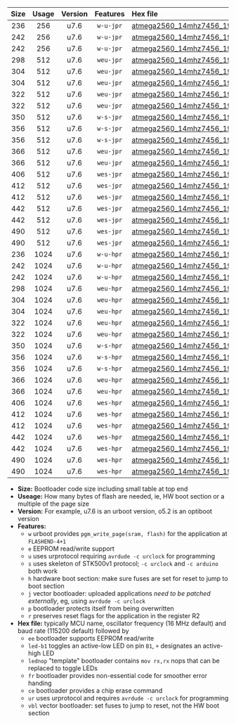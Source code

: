 |Size|Usage|Version|Features|Hex file|
|:-:|:-:|:-:|:-:|:--|
|236|256|u7.6|`w-u-jpr`|[atmega2560_14mhz7456_19200bps_ur_vbl.hex](https://raw.githubusercontent.com/stefanrueger/urboot/main//atmega2560_14mhz7456_19200bps_ur_vbl.hex)|
|242|256|u7.6|`w-u-jpr`|[atmega2560_14mhz7456_19200bps_led+b7_ur_vbl.hex](https://raw.githubusercontent.com/stefanrueger/urboot/main//atmega2560_14mhz7456_19200bps_led+b7_ur_vbl.hex)|
|242|256|u7.6|`w-u-jpr`|[atmega2560_14mhz7456_19200bps_lednop_ur_vbl.hex](https://raw.githubusercontent.com/stefanrueger/urboot/main//atmega2560_14mhz7456_19200bps_lednop_ur_vbl.hex)|
|298|512|u7.6|`weu-jpr`|[atmega2560_14mhz7456_19200bps_ee_ur_vbl.hex](https://raw.githubusercontent.com/stefanrueger/urboot/main//atmega2560_14mhz7456_19200bps_ee_ur_vbl.hex)|
|304|512|u7.6|`weu-jpr`|[atmega2560_14mhz7456_19200bps_ee_led+b7_ur_vbl.hex](https://raw.githubusercontent.com/stefanrueger/urboot/main//atmega2560_14mhz7456_19200bps_ee_led+b7_ur_vbl.hex)|
|304|512|u7.6|`weu-jpr`|[atmega2560_14mhz7456_19200bps_ee_lednop_ur_vbl.hex](https://raw.githubusercontent.com/stefanrueger/urboot/main//atmega2560_14mhz7456_19200bps_ee_lednop_ur_vbl.hex)|
|322|512|u7.6|`weu-jpr`|[atmega2560_14mhz7456_19200bps_ee_led+b7_fr_ur_vbl.hex](https://raw.githubusercontent.com/stefanrueger/urboot/main//atmega2560_14mhz7456_19200bps_ee_led+b7_fr_ur_vbl.hex)|
|322|512|u7.6|`weu-jpr`|[atmega2560_14mhz7456_19200bps_ee_lednop_fr_ur_vbl.hex](https://raw.githubusercontent.com/stefanrueger/urboot/main//atmega2560_14mhz7456_19200bps_ee_lednop_fr_ur_vbl.hex)|
|350|512|u7.6|`w-s-jpr`|[atmega2560_14mhz7456_19200bps_vbl.hex](https://raw.githubusercontent.com/stefanrueger/urboot/main//atmega2560_14mhz7456_19200bps_vbl.hex)|
|356|512|u7.6|`w-s-jpr`|[atmega2560_14mhz7456_19200bps_led+b7_vbl.hex](https://raw.githubusercontent.com/stefanrueger/urboot/main//atmega2560_14mhz7456_19200bps_led+b7_vbl.hex)|
|356|512|u7.6|`w-s-jpr`|[atmega2560_14mhz7456_19200bps_lednop_vbl.hex](https://raw.githubusercontent.com/stefanrueger/urboot/main//atmega2560_14mhz7456_19200bps_lednop_vbl.hex)|
|366|512|u7.6|`weu-jpr`|[atmega2560_14mhz7456_19200bps_ee_led+b7_fr_ce_ur_vbl.hex](https://raw.githubusercontent.com/stefanrueger/urboot/main//atmega2560_14mhz7456_19200bps_ee_led+b7_fr_ce_ur_vbl.hex)|
|366|512|u7.6|`weu-jpr`|[atmega2560_14mhz7456_19200bps_ee_lednop_fr_ce_ur_vbl.hex](https://raw.githubusercontent.com/stefanrueger/urboot/main//atmega2560_14mhz7456_19200bps_ee_lednop_fr_ce_ur_vbl.hex)|
|406|512|u7.6|`wes-jpr`|[atmega2560_14mhz7456_19200bps_ee_vbl.hex](https://raw.githubusercontent.com/stefanrueger/urboot/main//atmega2560_14mhz7456_19200bps_ee_vbl.hex)|
|412|512|u7.6|`wes-jpr`|[atmega2560_14mhz7456_19200bps_ee_led+b7_vbl.hex](https://raw.githubusercontent.com/stefanrueger/urboot/main//atmega2560_14mhz7456_19200bps_ee_led+b7_vbl.hex)|
|412|512|u7.6|`wes-jpr`|[atmega2560_14mhz7456_19200bps_ee_lednop_vbl.hex](https://raw.githubusercontent.com/stefanrueger/urboot/main//atmega2560_14mhz7456_19200bps_ee_lednop_vbl.hex)|
|442|512|u7.6|`wes-jpr`|[atmega2560_14mhz7456_19200bps_ee_led+b7_fr_vbl.hex](https://raw.githubusercontent.com/stefanrueger/urboot/main//atmega2560_14mhz7456_19200bps_ee_led+b7_fr_vbl.hex)|
|442|512|u7.6|`wes-jpr`|[atmega2560_14mhz7456_19200bps_ee_lednop_fr_vbl.hex](https://raw.githubusercontent.com/stefanrueger/urboot/main//atmega2560_14mhz7456_19200bps_ee_lednop_fr_vbl.hex)|
|490|512|u7.6|`wes-jpr`|[atmega2560_14mhz7456_19200bps_ee_led+b7_fr_ce_vbl.hex](https://raw.githubusercontent.com/stefanrueger/urboot/main//atmega2560_14mhz7456_19200bps_ee_led+b7_fr_ce_vbl.hex)|
|490|512|u7.6|`wes-jpr`|[atmega2560_14mhz7456_19200bps_ee_lednop_fr_ce_vbl.hex](https://raw.githubusercontent.com/stefanrueger/urboot/main//atmega2560_14mhz7456_19200bps_ee_lednop_fr_ce_vbl.hex)|
|236|1024|u7.6|`w-u-hpr`|[atmega2560_14mhz7456_19200bps_ur.hex](https://raw.githubusercontent.com/stefanrueger/urboot/main//atmega2560_14mhz7456_19200bps_ur.hex)|
|242|1024|u7.6|`w-u-hpr`|[atmega2560_14mhz7456_19200bps_led+b7_ur.hex](https://raw.githubusercontent.com/stefanrueger/urboot/main//atmega2560_14mhz7456_19200bps_led+b7_ur.hex)|
|242|1024|u7.6|`w-u-hpr`|[atmega2560_14mhz7456_19200bps_lednop_ur.hex](https://raw.githubusercontent.com/stefanrueger/urboot/main//atmega2560_14mhz7456_19200bps_lednop_ur.hex)|
|298|1024|u7.6|`weu-hpr`|[atmega2560_14mhz7456_19200bps_ee_ur.hex](https://raw.githubusercontent.com/stefanrueger/urboot/main//atmega2560_14mhz7456_19200bps_ee_ur.hex)|
|304|1024|u7.6|`weu-hpr`|[atmega2560_14mhz7456_19200bps_ee_led+b7_ur.hex](https://raw.githubusercontent.com/stefanrueger/urboot/main//atmega2560_14mhz7456_19200bps_ee_led+b7_ur.hex)|
|304|1024|u7.6|`weu-hpr`|[atmega2560_14mhz7456_19200bps_ee_lednop_ur.hex](https://raw.githubusercontent.com/stefanrueger/urboot/main//atmega2560_14mhz7456_19200bps_ee_lednop_ur.hex)|
|322|1024|u7.6|`weu-hpr`|[atmega2560_14mhz7456_19200bps_ee_led+b7_fr_ur.hex](https://raw.githubusercontent.com/stefanrueger/urboot/main//atmega2560_14mhz7456_19200bps_ee_led+b7_fr_ur.hex)|
|322|1024|u7.6|`weu-hpr`|[atmega2560_14mhz7456_19200bps_ee_lednop_fr_ur.hex](https://raw.githubusercontent.com/stefanrueger/urboot/main//atmega2560_14mhz7456_19200bps_ee_lednop_fr_ur.hex)|
|350|1024|u7.6|`w-s-hpr`|[atmega2560_14mhz7456_19200bps.hex](https://raw.githubusercontent.com/stefanrueger/urboot/main//atmega2560_14mhz7456_19200bps.hex)|
|356|1024|u7.6|`w-s-hpr`|[atmega2560_14mhz7456_19200bps_led+b7.hex](https://raw.githubusercontent.com/stefanrueger/urboot/main//atmega2560_14mhz7456_19200bps_led+b7.hex)|
|356|1024|u7.6|`w-s-hpr`|[atmega2560_14mhz7456_19200bps_lednop.hex](https://raw.githubusercontent.com/stefanrueger/urboot/main//atmega2560_14mhz7456_19200bps_lednop.hex)|
|366|1024|u7.6|`weu-hpr`|[atmega2560_14mhz7456_19200bps_ee_led+b7_fr_ce_ur.hex](https://raw.githubusercontent.com/stefanrueger/urboot/main//atmega2560_14mhz7456_19200bps_ee_led+b7_fr_ce_ur.hex)|
|366|1024|u7.6|`weu-hpr`|[atmega2560_14mhz7456_19200bps_ee_lednop_fr_ce_ur.hex](https://raw.githubusercontent.com/stefanrueger/urboot/main//atmega2560_14mhz7456_19200bps_ee_lednop_fr_ce_ur.hex)|
|406|1024|u7.6|`wes-hpr`|[atmega2560_14mhz7456_19200bps_ee.hex](https://raw.githubusercontent.com/stefanrueger/urboot/main//atmega2560_14mhz7456_19200bps_ee.hex)|
|412|1024|u7.6|`wes-hpr`|[atmega2560_14mhz7456_19200bps_ee_led+b7.hex](https://raw.githubusercontent.com/stefanrueger/urboot/main//atmega2560_14mhz7456_19200bps_ee_led+b7.hex)|
|412|1024|u7.6|`wes-hpr`|[atmega2560_14mhz7456_19200bps_ee_lednop.hex](https://raw.githubusercontent.com/stefanrueger/urboot/main//atmega2560_14mhz7456_19200bps_ee_lednop.hex)|
|442|1024|u7.6|`wes-hpr`|[atmega2560_14mhz7456_19200bps_ee_led+b7_fr.hex](https://raw.githubusercontent.com/stefanrueger/urboot/main//atmega2560_14mhz7456_19200bps_ee_led+b7_fr.hex)|
|442|1024|u7.6|`wes-hpr`|[atmega2560_14mhz7456_19200bps_ee_lednop_fr.hex](https://raw.githubusercontent.com/stefanrueger/urboot/main//atmega2560_14mhz7456_19200bps_ee_lednop_fr.hex)|
|490|1024|u7.6|`wes-hpr`|[atmega2560_14mhz7456_19200bps_ee_led+b7_fr_ce.hex](https://raw.githubusercontent.com/stefanrueger/urboot/main//atmega2560_14mhz7456_19200bps_ee_led+b7_fr_ce.hex)|
|490|1024|u7.6|`wes-hpr`|[atmega2560_14mhz7456_19200bps_ee_lednop_fr_ce.hex](https://raw.githubusercontent.com/stefanrueger/urboot/main//atmega2560_14mhz7456_19200bps_ee_lednop_fr_ce.hex)|

- **Size:** Bootloader code size including small table at top end
- **Useage:** How many bytes of flash are needed, ie, HW boot section or a multiple of the page size
- **Version:** For example, u7.6 is an urboot version, o5.2 is an optiboot version
- **Features:**
  + `w` urboot provides `pgm_write_page(sram, flash)` for the application at `FLASHEND-4+1`
  + `e` EEPROM read/write support
  + `u` uses urprotocol requiring `avrdude -c urclock` for programming
  + `s` uses skeleton of STK500v1 protocol; `-c urclock` and `-c arduino` both work
  + `h` hardware boot section: make sure fuses are set for reset to jump to boot section
  + `j` vector bootloader: uploaded applications *need to be patched externally*, eg, using `avrdude -c urclock`
  + `p` bootloader protects itself from being overwritten
  + `r` preserves reset flags for the application in the register R2
- **Hex file:** typically MCU name, oscillator frequency (16 MHz default) and baud rate (115200 default) followed by
  + `ee` bootloader supports EEPROM read/write
  + `led-b1` toggles an active-low LED on pin `B1`, `+` designates an active-high LED
  + `lednop` "template" bootloader contains `mov rx,rx` nops that can be replaced to toggle LEDs
  + `fr` bootloader provides non-essential code for smoother error handing
  + `ce` bootloader provides a chip erase command
  + `ur` uses urprotocol and requires `avrdude -c urclock` for programming
  + `vbl` vector bootloader: set fuses to jump to reset, not the HW boot section

